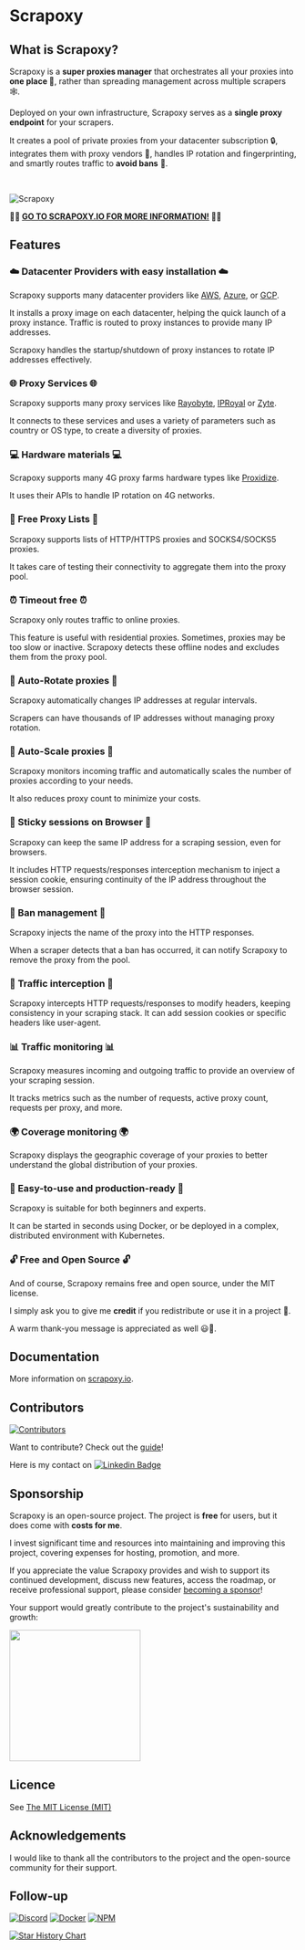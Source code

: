 # Scrapoxy

## What is Scrapoxy?

Scrapoxy is a **super proxies manager** that orchestrates all your proxies into **one place 🎯**,
rather than spreading management across multiple scrapers 🕸️.

Deployed on your own infrastructure, Scrapoxy serves as a **single proxy endpoint** for your scrapers.

It creates a pool of private proxies from your datacenter subscription 🔒,
integrates them with proxy vendors 🔌, handles IP rotation and fingerprinting,
and smartly routes traffic to **avoid bans** 🚫.

<br/>

![Scrapoxy](https://raw.githubusercontent.com/scrapoxy/scrapoxy/master/packages/website/public/assets/images/scrapoxy.gif)

**🚀🚀 [GO TO SCRAPOXY.IO FOR MORE INFORMATION!](https://scrapoxy.io) 🚀🚀**


## Features

### ☁️ Datacenter Providers with easy installation ☁️

Scrapoxy supports many datacenter providers like [AWS](https://aws.amazon.com), [Azure](https://azure.com), or [GCP](https://cloud.google.com).

It installs a proxy image on each datacenter, helping the quick launch of a proxy instance.
Traffic is routed to proxy instances to provide many IP addresses.

Scrapoxy handles the startup/shutdown of proxy instances to rotate IP addresses effectively.


### 🌐 Proxy Services 🌐

Scrapoxy supports many proxy services like [Rayobyte](https://billing.rayobyte.com/hosting/aff.php?aff=2444&redirectTo=https://rayobyte.com), [IPRoyal](https://iproyal.com/?r=432273) or [Zyte](https://www.zyte.com).

It connects to these services and uses a variety of parameters such as country or OS type,
to create a diversity of proxies.


### 💻 Hardware materials 💻

Scrapoxy supports many 4G proxy farms hardware types like [Proxidize](https://proxidize.com).

It uses their APIs to handle IP rotation on 4G networks.


### 📜 Free Proxy Lists 📜

Scrapoxy supports lists of HTTP/HTTPS proxies and SOCKS4/SOCKS5 proxies.

It takes care of testing their connectivity to aggregate them into the proxy pool.


### ⏰ Timeout free ⏰

Scrapoxy only routes traffic to online proxies.

This feature is useful with residential proxies.
Sometimes, proxies may be too slow or inactive.
Scrapoxy detects these offline nodes and excludes them from the proxy pool.


### 🔄 Auto-Rotate proxies 🔄

Scrapoxy automatically changes IP addresses at regular intervals.

Scrapers can have thousands of IP addresses without managing proxy rotation.


### 🏃 Auto-Scale proxies 🏃

Scrapoxy monitors incoming traffic
and automatically scales the number of proxies according to your needs.

It also reduces proxy count to minimize your costs.


### 🍪 Sticky sessions on Browser 🍪

Scrapoxy can keep the same IP address for a scraping session, even for browsers.

It includes HTTP requests/responses interception mechanism to inject a session cookie,
ensuring continuity of the IP address throughout the browser session.


### 🚨 Ban management 🚨

Scrapoxy injects the name of the proxy into the HTTP responses.

When a scraper detects that a ban has occurred, it can notify Scrapoxy to remove the proxy from the pool.


### 📡 Traffic interception 📡

Scrapoxy intercepts HTTP requests/responses to modify headers,
keeping consistency in your scraping stack.
It can add session cookies or specific headers like user-agent.


###  📊 Traffic monitoring 📊

Scrapoxy measures incoming and outgoing traffic to provide an overview of your scraping session.

It tracks metrics such as the number of requests, active proxy count, requests per proxy, and more.


### 🌍 Coverage monitoring 🌍

Scrapoxy displays the geographic coverage of your proxies to better understand the global distribution of your proxies.


### 🚀 Easy-to-use and production-ready 🚀

Scrapoxy is suitable for both beginners and experts.

It can be started in seconds using Docker, or be deployed in a complex, distributed environment with Kubernetes.


### 🔓 Free and Open Source 🔓

And of course, Scrapoxy remains free and open source, under the MIT license.

I simply ask you to give me **credit** if you redistribute or use it in a project 🙌.

A warm thank-you message is appreciated as well 😃🙏.


## Documentation

More information on [scrapoxy.io](https://scrapoxy.io).


## Contributors

[![Contributors](https://contrib.rocks/image?repo=scrapoxy/scrapoxy)](https://github.com/scrapoxy/scrapoxy/graphs/contributors)

Want to contribute? Check out the [guide](https://scrapoxy.io/contrib/guidelines)!

Here is my contact on [![Linkedin Badge](https://img.shields.io/badge/-Linkedin-blue?style=flat&logo=Linkedin&logoColor=white)](https://www.linkedin.com/in/fabienvauchelles)


## Sponsorship

Scrapoxy is an open-source project.
The project is **free** for users, but it does come with **costs for me**.

I invest significant time and resources into maintaining and improving this project,
covering expenses for hosting, promotion, and more.

If you appreciate the value Scrapoxy provides and wish to support its continued development,
discuss new features, access the roadmap, or receive professional support, please consider [becoming a sponsor](https://www.buymeacoffee.com/scrapoxy)!

Your support would greatly contribute to the project's sustainability and growth:

<a href="https://www.buymeacoffee.com/scrapoxy" target="_blank"><img src="https://raw.githubusercontent.com/scrapoxy/scrapoxy/master/packages/website/public/assets/images/buymeacoffee.svg" width="230"/></a>


## Licence

See [The MIT License (MIT)](https://github.com/scrapoxy/scrapoxy/blob/master/LICENCE.md)


## Acknowledgements

I would like to thank all the contributors to the project and the open-source community for their support.


## Follow-up

[![Discord](https://img.shields.io/discord/1095676356496461934?logo=discord&label=Discord&color=7289da&style=flat-square)](https://discord.gg/ktNGGwZnUD)
[![Docker](https://img.shields.io/docker/v/scrapoxy/scrapoxy?logo=docker&label=Docker&style=flat-square)](https://hub.docker.com/r/scrapoxy/scrapoxy)
[![NPM](https://img.shields.io/npm/v/scrapoxy?label=NPM&color=bc3433&style=flat-square)](https://www.npmjs.com/package/scrapoxy)

[![Star History Chart](https://api.star-history.com/svg?repos=scrapoxy/scrapoxy&type=Timeline)](https://star-history.com/#scrapoxy/scrapoxy&Timeline)
